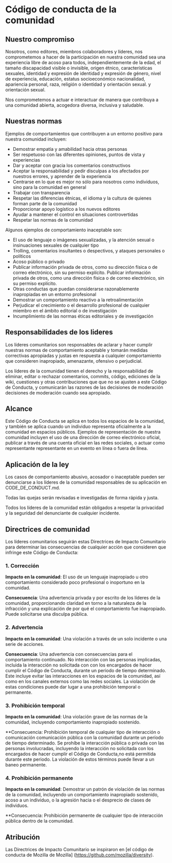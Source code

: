 # Código de conducta de la comunidad

## Nuestro compromiso

Nosotros, como editores, miembros colaboradores y líderes, nos comprometemos a hacer de la participación en nuestra
comunidad sea una experiencia libre de acoso para todos, independientemente de la edad, el tamaño
discapacidad visible o invisible, origen étnico, características sexuales, identidad y expresión de
identidad y expresión de género, nivel de experiencia, educación, estatus socioeconómico
nacionalidad, apariencia personal, raza, religión o identidad y orientación sexual.
y orientación sexual.

Nos comprometemos a actuar e interactuar de manera que contribuya a una comunidad abierta, acogedora
diversa, inclusiva y saludable.

## Nuestras normas

Ejemplos de comportamientos que contribuyen a un entorno positivo para nuestra
comunidad incluyen:

* Demostrar empatía y amabilidad hacia otras personas
* Ser respetuoso con las diferentes opiniones, puntos de vista y experiencias
* Dar y aceptar con gracia los comentarios constructivos
* Aceptar la responsabilidad y pedir disculpas a los afectados por nuestros errores,
  y aprender de la experiencia
* Centrarse en lo que es mejor no sólo para nosotros como individuos, sino para la
  comunidad en general
* Trabajar con transparencia
* Respetar las diferencias étnicas, el idioma y la cultura de quienes forman parte de la comunidad
* Proporcionar apoyo logístico a los nuevos editores  
* Ayudar a mantener el control en situaciones controvertidas
* Respetar las normas de la comunidad

Algunos ejemplos de comportamiento inaceptable son:

* El uso de lenguaje o imágenes sexualizadas, y la atención sexual o insinuaciones sexuales de cualquier tipo
* Trolling, comentarios insultantes o despectivos, y ataques personales o políticos
* Acoso público o privado
* Publicar información privada de otros, como su dirección física o de correo electrónico, sin su permiso explícito.
  Publicar información privada de otros, como una dirección física o de correo electrónico, sin su permiso explícito.
* Otras conductas que puedan considerarse razonablemente inapropiadas en un entorno profesional
* Demostrar un comportamiento reactivo a la retroalimentación
* Perjudicar el crecimiento o el desarrollo profesional de cualquier miembro en el ámbito editorial o de investigación
* Incumplimiento de las normas éticas editoriales y de investigación


## Responsabilidades de los lideres

Los líderes comunitarios son responsables de aclarar y hacer cumplir nuestras normas de
comportamiento aceptable y tomarán medidas correctivas apropiadas y justas en
respuesta a cualquier comportamiento que consideren inapropiado, amenazante, ofensivo
o perjudicial.

Los líderes de la comunidad tienen el derecho y la responsabilidad de eliminar, editar o rechazar
comentarios, commits, código, ediciones de la wiki, cuestiones y otras contribuciones que
que no se ajusten a este Código de Conducta, y comunicarán las razones de las decisiones de moderación
decisiones de moderación cuando sea apropiado.

## Alcance

Este Código de Conducta se aplica en todos los espacios de la comunidad, y también se aplica cuando
un individuo representa oficialmente a la comunidad en espacios públicos.
Ejemplos de representación de nuestra comunidad incluyen el uso de una dirección de correo electrónico oficial,
publicar a través de una cuenta oficial en las redes sociales, o actuar como representante
representante en un evento en línea o fuera de línea.

## Aplicación de la ley

Los casos de comportamiento abusivo, acosador o inaceptable pueden ser
denunciarse a los líderes de la comunidad responsables de su aplicación en
CODE_DE_CONDUCT.md.

Todas las quejas serán revisadas e investigadas de forma rápida y justa.

Todos los líderes de la comunidad están obligados a respetar la privacidad y la seguridad del
denunciante de cualquier incidente.

## Directrices de comunidad

Los líderes comunitarios seguirán estas Directrices de Impacto Comunitario para determinar
las consecuencias de cualquier acción que consideren que infringe este Código de Conducta:

### 1. Corrección

**Impacto en la comunidad**: El uso de un lenguaje inapropiado u otro comportamiento considerado
poco profesional o inoportuno en la comunidad.

**Consecuencia**: Una advertencia privada y por escrito de los líderes de la comunidad, proporcionando
claridad en torno a la naturaleza de la infracción y una explicación de por qué el
comportamiento fue inapropiado. Puede solicitarse una disculpa pública.

### 2. Advertencia

**Impacto en la comunidad**: Una violación a través de un solo incidente o una serie
de acciones.

**Consecuencia**: Una advertencia con consecuencias para el comportamiento continuado. No
interacción con las personas implicadas, incluida la interacción no solicitada con
con los encargados de hacer cumplir el Código de Conducta, durante un periodo de tiempo determinado. Este
incluye evitar las interacciones en los espacios de la comunidad, así como en los canales externos
como las redes sociales. La violación de estas condiciones puede dar lugar a una prohibición temporal o
permanente.

### 3. Prohibición temporal

**Impacto en la comunidad**: Una violación grave de las normas de la comunidad, incluyendo
comportamiento inapropiado sostenido.

**Consecuencia: Prohibición temporal de cualquier tipo de interacción o comunicación
comunicación pública con la comunidad durante un período de tiempo determinado. 
Se prohíbe la interacción pública o privada con las personas involucradas, incluyendo la interacción no solicitada
con los encargados de hacer cumplir el Código de Conducta,no está permitida durante este periodo.
La violación de estos términos puede llevar a un baneo permanente.

### 4. Prohibición permanente

**Impacto en la comunidad**: Demostrar un patrón de violación de las normas de la comunidad, incluyendo un comportamiento inapropiado sostenido, acoso a un
individuo, o la agresión hacia o el desprecio de clases de individuos.

**Consecuencia: Prohibición permanente de cualquier tipo de interacción pública dentro de
la comunidad.

## Atribución

Las Directrices de Impacto Comunitario se inspiraron en [el código de conducta de Mozilla
de Mozilla] (https://github.com/mozilla/diversity).

